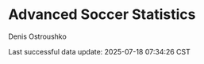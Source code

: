 # Advanced Soccer Statistics
Denis Ostroushko

<!-- gfm -->

Last successful data update: 2025-07-18 07:34:26 CST
